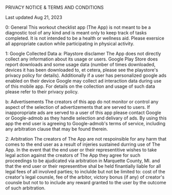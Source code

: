 PRIVACY NOTICE & TERMS AND CONDITIONS

Last updated Aug 21, 2023

0: General
This workout checklist app (The App) is not meant to be a diagnostic tool of any kind and is meant only to keep track of tasks completed.  It is not intended to be a health or wellness aid.  Please exersice all appropriate caution while participating in physical activity.

1: Google Collected Data
a: Playstore disclamer
The App does not directly collect any information about its usage or users. Google Play Store does report downloads and some usage data (number of times downloaded, devices it has been downloaded to, et cetera, please see the playstore's privacy policy for details). Additionally if a user has personalized google ads enabled on their device Google may collect ad interaction data during use of this mobile app. For details on the collection and usage of such data please refer to their privacy policy.

b: Advertisements
The creators of this app do not monitor or control any aspect of the selection of advertizements that are served to users. If inapporopriate ads are served to a user of this app please contact Google or Google-admob as they handle selection and delivary of ads.
By using this app the end user is agreeing to Google-admob's terms of service, including any arbitration clause that may be found therein.  

2: Arbitration
The creators of The App are not respoinsible for any harm that comes to the end user as a result of injeries sustained durring use of The App.  In the event that the end user or their representitive wishes to take legal action against the creators of The App they agree for such proceedings to be ajudicated via arbitration in Marquette County, MI. and that the end user or their representitve shal be held finantially liable for all legal fees of all involved parties; to inclulde but not be limited to: cost of the creator's legal counsle, fee of the arbitor, victory bonus (if any) of creator's counsle but not to to include any reward granted to the user by the outcome of such arbitration.
